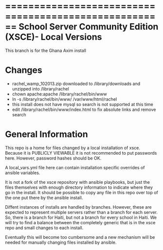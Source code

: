 ======================================================
School Server Community Edition (XSCE)- Local Versions
======================================================
This branch is for the Ghana Axim install

Changes
=======

* rachel_wamp_102013.zip downloaded to /library/downloads and unzipped into /library/rachel
* chown apache:apache /library/rachel/bin/www
* ln -s /library/rachel/bin/www/ /var/www/html/rachel
* this install does not have mysql so search is not supported at this time
* edit /library/rachel/bin/www/index.html to fix absolute links and remove search

General Information
===================
This repo is a home for files changed by a local installation of xsce.  Because it is
PUBLICLY VIEWABLE it is not recommended to put passwords here.  However, password hashes
should be OK.

A local_vars.yml file here can contain installation specific overrides of ansible variables.

It is not a fork of the xsce repository with ansible playbooks, but just the files themselves
with enough directory information to indicate where they go in the install. It should be possible
to copy any file in this repo over top of the one put there by the ansible install.

Diffent instances of installs are handled by branches.  However, these are expected to
represent multiple servers rather than a branch for each server.  So, there is a branch for
Haiti, but not a branch for every school in Haiti.  We will try to find a balance between
the completely generic that is in the xsce repo and small changes to each install.

Eventually this will become too cumbersome and a new mechanism will be needed for manually
changing files installed by ansible.